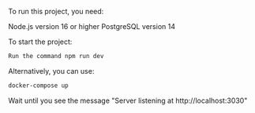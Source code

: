 To run this project, you need:

Node.js version 16 or higher
PostgreSQL version 14

To start the project:

```bash
Run the command npm run dev
```

Alternatively, you can use:

```bash
docker-compose up
```

Wait until you see the message "Server listening at http://localhost:3030"
